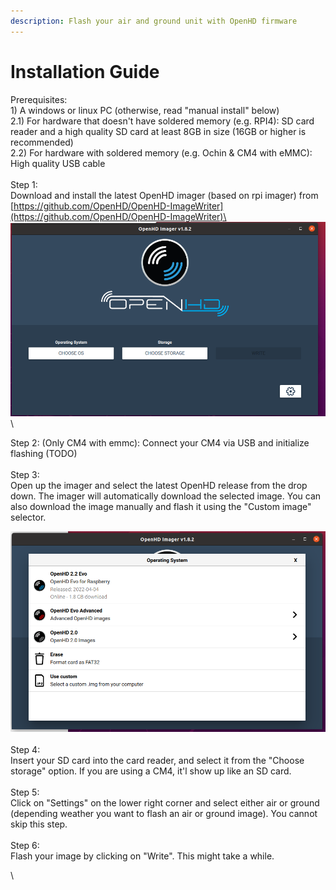 ```yaml
---
description: Flash your air and ground unit with OpenHD firmware
---
```


# Installation Guide

Prerequisites:\
1\) A windows or linux PC (otherwise, read "manual install" below)\
2.1) For hardware that doesn't have soldered memory (e.g. RPI4): SD card reader and a high quality SD card at least 8GB in size (16GB or higher is recommended)\
2.2) For hardware with soldered memory (e.g. Ochin & CM4 with eMMC): High quality USB cable\
\
Step 1:\
Download and install the latest OpenHD imager (based on rpi imager) from \
[https://github.com/OpenHD/OpenHD-ImageWriter](https://github.com/OpenHD/OpenHD-ImageWriter)\
![](<.gitbook/assets/Screenshot from 2022-11-12 16-46-44.png>)\


Step 2: (Only CM4 with emmc): Connect your CM4 via USB and initialize flashing (TODO)\
\
Step 3:\
Open up the imager and select the latest OpenHD release from the drop down. The imager will automatically download the selected image. You can also download the image manually and flash it using the "Custom image" selector.

![](<.gitbook/assets/Screenshot from 2022-11-12 16-47-39.png>)\
\
Step 4:\
Insert your SD card into the card reader, and select it from the "Choose storage" option. If you are using a CM4, it'l show up like an SD card.\
\
Step 5:\
Click on "Settings" on the lower right corner and select either air or ground (depending weather you want to flash an air or ground image). You cannot skip this step.\
\
Step 6:\
Flash your image by clicking on "Write". This might take a while.&#x20;

\
